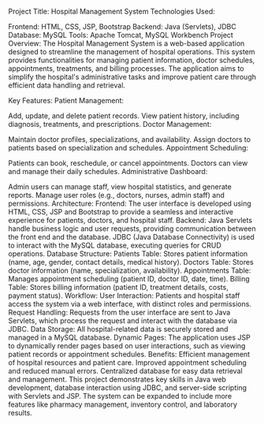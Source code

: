 Project Title: Hospital Management System
Technologies Used:

Frontend: HTML, CSS, JSP, Bootstrap
Backend: Java (Servlets), JDBC
Database: MySQL
Tools: Apache Tomcat, MySQL Workbench
Project Overview:
The Hospital Management System is a web-based application designed to streamline the management of hospital operations. This system provides functionalities for managing patient information, doctor schedules, appointments, treatments, and billing processes. The application aims to simplify the hospital's administrative tasks and improve patient care through efficient data handling and retrieval.

Key Features:
Patient Management:

Add, update, and delete patient records.
View patient history, including diagnosis, treatments, and prescriptions.
Doctor Management:

Maintain doctor profiles, specializations, and availability.
Assign doctors to patients based on specialization and schedules.
Appointment Scheduling:

Patients can book, reschedule, or cancel appointments.
Doctors can view and manage their daily schedules.
Administrative Dashboard:

Admin users can manage staff, view hospital statistics, and generate reports.
Manage user roles (e.g., doctors, nurses, admin staff) and permissions.
Architecture:
Frontend:
The user interface is developed using HTML, CSS, JSP and Bootstrap to provide a seamless and interactive experience for patients, doctors, and hospital staff.
Backend:
Java Servlets handle business logic and user requests, providing communication between the front end and the database.
JDBC (Java Database Connectivity) is used to interact with the MySQL database, executing queries for CRUD operations.
Database Structure:
Patients Table: Stores patient information (name, age, gender, contact details, medical history).
Doctors Table: Stores doctor information (name, specialization, availability).
Appointments Table: Manages appointment scheduling (patient ID, doctor ID, date, time).
Billing Table: Stores billing information (patient ID, treatment details, costs, payment status).
Workflow:
User Interaction: Patients and hospital staff access the system via a web interface, with distinct roles and permissions.
Request Handling: Requests from the user interface are sent to Java Servlets, which process the request and interact with the database via JDBC.
Data Storage: All hospital-related data is securely stored and managed in a MySQL database.
Dynamic Pages: The application uses JSP to dynamically render pages based on user interactions, such as viewing patient records or appointment schedules.
Benefits:
Efficient management of hospital resources and patient care.
Improved appointment scheduling and reduced manual errors.
Centralized database for easy data retrieval and management.
This project demonstrates key skills in Java web development, database interaction using JDBC, and server-side scripting with Servlets and JSP. The system can be expanded to include more features like pharmacy management, inventory control, and laboratory results.
